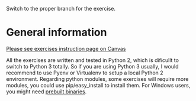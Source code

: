 Switch to the proper branch for the exercise.

# General information

[Please see exercises instruction page on Canvas](https://kth.instructure.com/courses/6156/pages/exercises-quizzes)

All the exercises are written and tested in Python 2, which is dificullt to switch to Python 3 totally. So if you are using Python 3 usually, I would recommend to use Pyenv or Virtualenv to setup a local Python 2 environment.
Regarding python modules, some exercises will require more modules, you could use pip/easy_install to install them. For Windows users, you might need [prebuilt binaries](http://www.voidspace.org.uk/python/modules.shtml#pycrypto).
